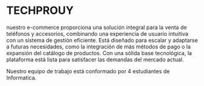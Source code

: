# TECHPROUY

nuestro e-commerce proporciona una solución integral para la venta de teléfonos y accesorios, combinando una experiencia de usuario intuitiva con un sistema de gestión eficiente. Está diseñado para escalar y adaptarse a futuras necesidades, como la integración de más métodos de pago o la expansión del catálogo de productos. Con una sólida base tecnológica, la plataforma está lista para satisfacer las demandas del mercado actual.

Nuestro equipo de trabajo está conformado por 4 estudiantes de Informatica.

